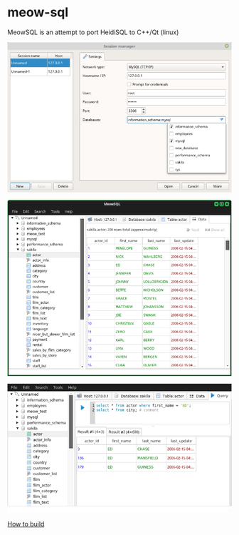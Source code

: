 # meow-sql
MeowSQL is an attempt to port HeidiSQL to C++/Qt (linux)

![Session manager](screenshots/session_manager.png)

![Main window](screenshots/main_window.png)

![Query Tab](screenshots/query_tab.png)

[How to build](dev_build.txt)
